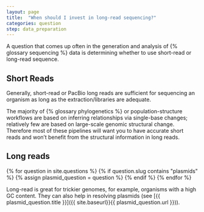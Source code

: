 ```yaml
---
layout: page
title:  "When should I invest in long-read sequencing?"
categories: question
step: data_preparation
---
```


A question that comes up often in the generation and analysis of 
{% glossary sequencing %} data is determining whether to use 
short-read or long-read sequence. 

## Short Reads

Generally, short-read or PacBio long reads are sufficient for sequencing an 
organism as long as the extraction/libraries are adequate.

The majority of {% glossary phylogenetics %} or population-structure workflows 
are based on inferring relationships via single-base changes; relatively few 
are based on large-scale genomic structural change. Therefore most of these 
pipelines will want you to have accurate short reads and won’t benefit from 
the structural information in long reads.

## Long reads

{% for question in site.questions %}
{% if question.slug contains "plasmids" %}
{% assign plasmid_question = question %}
{% endif %}
{% endfor %}

Long-read is great for trickier genomes, for example, organisms with a high GC 
content. They can also help in resolving plasmids 
(see [{{ plasmid_question.title }}]({{ site.baseurl}}{{ plasmid_question.url }})).

